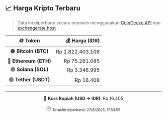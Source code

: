 

<!-- HARGA_KRIPTO -->
## 📈 Harga Kripto Terbaru

> Data ini diperbarui secara otomatis menggunakan [CoinGecko API](https://www.coingecko.com/) dan [exchangerate.host](https://exchangerate.host/)

<div align="center">

| 🪙 Token | 💰 Harga (IDR) |
|:------:|---------------:|
| 🟠 **Bitcoin (BTC)**   | Rp 1.822.403.106 |
| 🔵 **Ethereum (ETH)**  | Rp 75.261.085 |
| 🟣 **Solana (SOL)**    | Rp 3.346.995 |
| 🟢 **Tether (USDT)**   | Rp 16.408 |

---

💱 **Kurs Rupiah (USD → IDR)**: Rp 16.405

🕒 <sub>Terakhir diperbarui: 27/8/2025, 17.53.55</sub>

</div>
<!-- /HARGA_KRIPTO -->